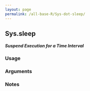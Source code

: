```yaml
---
layout: page
permalink: /all-base-R/Sys-dot-sleep/
---
```


## __Sys.sleep__

#### _Suspend Execution for a Time Interval_

### Usage

### Arguments

### Notes
